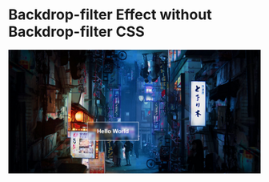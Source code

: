 # Backdrop-filter Effect without Backdrop-filter CSS

[![Backdrop-filter Effect without Backdrop-filter](./assets/images/github-preview.png?raw=true "Backdrop-filter Effect without Backdrop-filter")](https://backdrop-filter-fallback.netlify.app/)